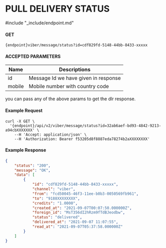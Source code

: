 # PULL DELIVERY STATUS
#include "_include/endpoint.md"

#### GET

```
{endpoint}viber/message/status?id=cdf829fd-5148-44bb-8433-xxxxx
```

#### ACCEPTED PARAMETERS

| Name     | Descriptions                         |
| -------- | ------------------------------------ |
| id       | Message Id we have given in response |
| mobile   | Mobile number with country code      |

you can pass any of the above params to get the dlr response.

#### Example Request

```
curl -X GET \
  '{endpoint}/api/v2/viber/message/status?id=32ab6aef-bd93-4842-9213-a94cbXXXXXXX' \
    --H 'Accept: application/json' \
    --H 'Authorization: Bearer f53205d8f8887eda78274b2aXXXXXXXX'
```

#### Example Response

```json
{
    "status": "200",
    "message": "OK",
    "data": [
        {
            "id": "cdf829fd-5148-44bb-8433-xxxxx",
            "channel": "viber",
            "from": "fcd50045-46f3-11ee-b0b3-0050569fb961",
            "to": "9188XXXXXXXX",
            "credits": "1.0000",
            "created_at": "2021-09-07T00:07:50.000000Z",
            "foreign_id": "MsT356dI2hRzm9fTdBJeodbw",
            "status": "delivered",
            "delivered_at": "2021-09-07 11:07:55",
            "read_at": "2021-09-07T05:37:58.000000Z"
        }
    ]
}
```

